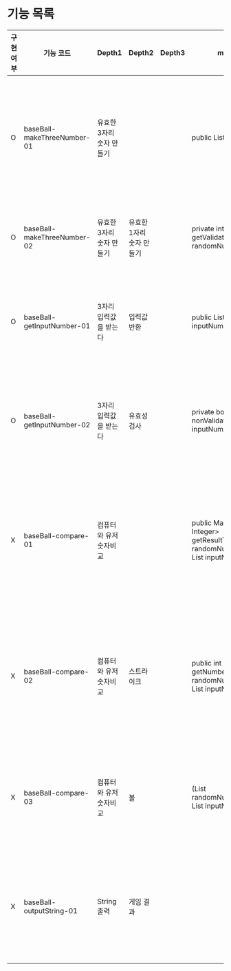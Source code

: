 # 기능 목록


| 구현 여부 | 기능 코드                       | Depth1         | Depth2         | Depth3 | method                                                                                                    | 설명                                          |
|-------|-----------------------------|----------------|----------------|--------|-----------------------------------------------------------------------------------------------------------|---------------------------------------------|
| O     | baseBall-makeThreeNumber-01 | 유효한 3자리 숫자 만들기 |                |        | public List<Integer> get()                                                                                | 서로 다른 3자리 숫자를 만들어 list로 반환한다 index 0은 일의 자리 |
| O     | baseBall-makeThreeNumber-02 | 유효한 3자리 숫자 만들기 | 유효한 1자리 숫자 만들기 |        | private int getValidateNumber(List<Integer> randomNumberList)                                             | 앞에 숫자와 다른 숫자를 찾아서 반환 한다.                    |
| O     | baseBall-getInputNumber-01  | 3자리 입력값을 받는다   | 입력값 반환         |        | public List<Integer> get(int inputNumber)                                                                 | 숫자를 받아서 list로 변환하여 반환한다  index 0은 1의자리      |
| O     | baseBall-getInputNumber-02  | 3자리 입력값을 받는다   | 유효성 검사         |        | private boolean nonValidateInput(int inputNumber)                                                         | 입력된 숫자의 유효성검사을 한다 잘못된 값일 경우 true 반환         |
| X     | baseBall-compare-01         | 컴퓨터와 유저 숫자비교   |                |        | public Map<String, Integer> getResultToMap(List<Integer> randomNumberList, List<Integer> inputNumberList) | 유저의 수와 컴퓨터 수를 비교하여 스트라이크와 볼의 갯수를 map으로 반환   |
| X     | baseBall-compare-02         | 컴퓨터와 유저 숫자비교   | 스트라이크          |        | public int getNumberOfStrike(List<Integer> randomNumberList, List<Integer> inputNumberList)               | 동일위치 동일숫자일 경우 스트라이크로 취급하며 스트라이크 횟수 반환       |
| X     | baseBall-compare-03         | 컴퓨터와 유저 숫자비교   | 볼              |        | (List<Integer> randomNumberList, List<Integer> inputNumberList)                                           | 동일위치 다른숫자일 경우 볼로 취급하며 볼 횟수 반환               |
| X     | baseBall-outputString-01    | String 출력      | 게임 결과          |        |                                                                                                           | map 으로 저장된 게임 결과를 유저 친화적인 String으로 변환       |
